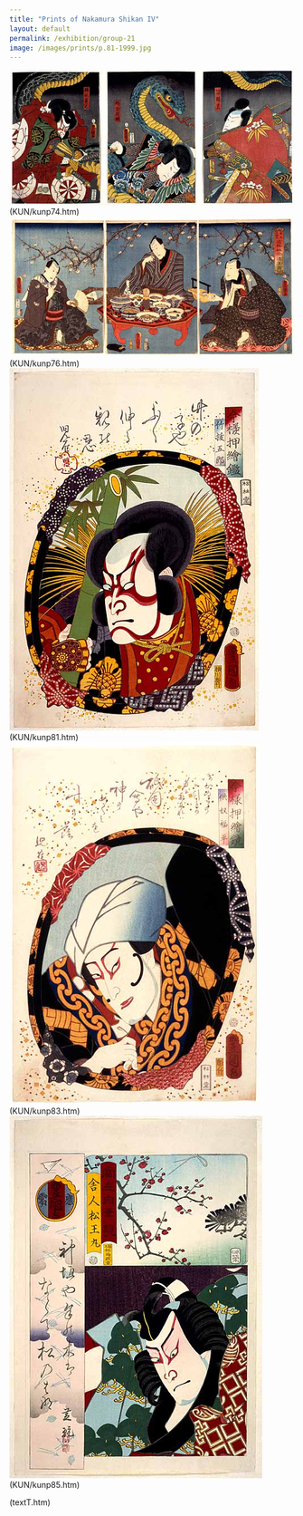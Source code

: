 ```yaml
---
title: "Prints of Nakamura Shikan IV"
layout: default
permalink: /exhibition/group-21
image: /images/prints/p.81-1999.jpg
---
```


![Kunisada Image](/images/prints/p.74-1999.jpg)
(KUN/kunp74.htm)
![Kunisada Image](/images/prints/p.76-1999.jpg)
(KUN/kunp76.htm)
![Kunisada Image](/images/prints/p.81-1999.jpg)
(KUN/kunp81.htm)
![Kunisada Image](/images/prints/p.83-1999.jpg)
(KUN/kunp83.htm)
![Kunisada Image](/images/prints/p.85-1999.jpg)
(KUN/kunp85.htm)

(textT.htm)
